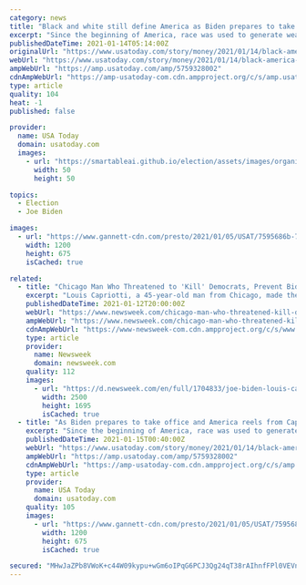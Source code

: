 ```yaml
---
category: news
title: "Black and white still define America as Biden prepares to take office, country deals with Capitol riots aftermath"
excerpt: "Since the beginning of America, race was used to generate wealth for whites on the back of Blacks. Why can't we see our common economic interests?"
publishedDateTime: 2021-01-14T05:14:00Z
originalUrl: "https://www.usatoday.com/story/money/2021/01/14/black-america-history-social-economic-inequalities/5759328002/"
webUrl: "https://www.usatoday.com/story/money/2021/01/14/black-america-history-social-economic-inequalities/5759328002/"
ampWebUrl: "https://amp.usatoday.com/amp/5759328002"
cdnAmpWebUrl: "https://amp-usatoday-com.cdn.ampproject.org/c/s/amp.usatoday.com/amp/5759328002"
type: article
quality: 104
heat: -1
published: false

provider:
  name: USA Today
  domain: usatoday.com
  images:
    - url: "https://smartableai.github.io/election/assets/images/organizations/usatoday.com-50x50.jpg"
      width: 50
      height: 50

topics:
  - Election
  - Joe Biden

images:
  - url: "https://www.gannett-cdn.com/presto/2021/01/05/USAT/7595686b-762b-49ce-9210-96f74c5f7ead-GTY_1230427031.jpg?auto=webp&crop=5567,3131,x0,y581&format=pjpg&width=1200"
    width: 1200
    height: 675
    isCached: true

related:
  - title: "Chicago Man Who Threatened to 'Kill' Democrats, Prevent Biden From Entering White House Arrested"
    excerpt: "Louis Capriotti, a 45-year-old man from Chicago, made the alleged threats in a voicemail to a representative from New Jersey."
    publishedDateTime: 2021-01-12T20:00:00Z
    webUrl: "https://www.newsweek.com/chicago-man-who-threatened-kill-democrats-prevent-biden-entering-white-house-arrested-1560958"
    ampWebUrl: "https://www.newsweek.com/chicago-man-who-threatened-kill-democrats-prevent-biden-entering-white-house-arrested-1560958?amp=1"
    cdnAmpWebUrl: "https://www-newsweek-com.cdn.ampproject.org/c/s/www.newsweek.com/chicago-man-who-threatened-kill-democrats-prevent-biden-entering-white-house-arrested-1560958?amp=1"
    type: article
    provider:
      name: Newsweek
      domain: newsweek.com
    quality: 112
    images:
      - url: "https://d.newsweek.com/en/full/1704833/joe-biden-louis-capriotti-threat-inauguration.jpg"
        width: 2500
        height: 1695
        isCached: true
  - title: "As Biden prepares to take office and America reels from Capitol riots, Black and white still define the nation"
    excerpt: "Since the beginning of America, race was used to generate wealth for whites on the back of Blacks. Why can't we see our common economic interests?"
    publishedDateTime: 2021-01-15T00:40:00Z
    webUrl: "https://www.usatoday.com/story/money/2021/01/14/black-america-history-social-economic-inequalities/5759328002/"
    ampWebUrl: "https://amp.usatoday.com/amp/5759328002"
    cdnAmpWebUrl: "https://amp-usatoday-com.cdn.ampproject.org/c/s/amp.usatoday.com/amp/5759328002"
    type: article
    provider:
      name: USA Today
      domain: usatoday.com
    quality: 105
    images:
      - url: "https://www.gannett-cdn.com/presto/2021/01/05/USAT/7595686b-762b-49ce-9210-96f74c5f7ead-GTY_1230427031.jpg?auto=webp&crop=5567,3131,x0,y581&format=pjpg&width=1200"
        width: 1200
        height: 675
        isCached: true

secured: "MHwJaZPb8VWoK+c44W09kypu+wGm6oIPqG6PCJ3Qg24qT38rAIhnfFPl0VEVnBAGgO8zd+4dwE+mYfm1EF5Ye6V6odMhxenj5NOh5ON1ZPbmbD5bHk4+BwC/CBnq+kb8gNB18YmwNZ81sjakGuGmksmFecBENtmB1cT37XNeSIzPF8g10CcTWPl0APraI5do5fedpNQr9ILl3IDcngEDj99iXWKiUS+DRP2bKPgB6wP9Evls39g8u+2yViGig+1xTstPC0I+WVGPkBv/rdWmMu7cHB7GmH/LSv6cYlRQXIf/5mzY67Ge6F0ULOZV0ALDx1OvfCgSLT2JTjovS4ycfBRrfj2WGL32KLt4ltDw8Cw=;VaODmXSFsLTO7orv84E1aw=="
---
```



